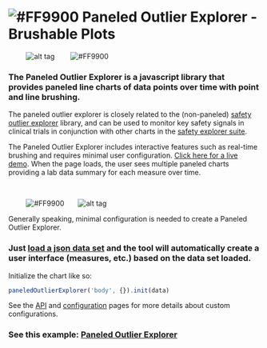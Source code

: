 # ![#FF9900](https://placehold.it/25x50/FF9900/000000?text=+) Paneled Outlier Explorer - Brushable Plots


&nbsp;&nbsp;&nbsp;&nbsp;&nbsp;&nbsp;&nbsp;&nbsp;&nbsp;![alt tag](https://user-images.githubusercontent.com/31038805/30431689-649b02c6-992d-11e7-8497-b4091829652b.gif)&nbsp;&nbsp;&nbsp;&nbsp;&nbsp;&nbsp;&nbsp;&nbsp;![#FF9900](https://placehold.it/15x300/FF9900/000000?text=+)

### The Paneled Outlier Explorer is a javascript library that provides paneled line charts of data points over time with point and line brushing. 


 
The paneled outlier explorer is closely related to the (non-paneled) [safety outlier explorer](https://github.com/RhoInc/safety-outlier-explorer) library, and can be used to monitor key safety signals in clinical trials in conjunction with other charts in the [safety explorer suite](https://github.com/RhoInc/safety-explorer-suite). 

The Paneled Outlier Explorer includes interactive features such as real-time brushing and requires minimal user configuration.
[Click here for a live demo](https://rhoinc.github.io/viz-library/examples/0019-paneled-outlier-explorer/example.html). When the page loads, the user sees multiple paneled charts providing a lab data summary for each measure over time.

&nbsp;
&nbsp;


&nbsp;&nbsp;&nbsp;&nbsp;&nbsp;&nbsp;&nbsp;&nbsp;&nbsp;![#FF9900](https://placehold.it/15x375/FF9900/000000?text=+)&nbsp;&nbsp;&nbsp;&nbsp;&nbsp;&nbsp;&nbsp;![alt tag](https://user-images.githubusercontent.com/31038805/30434209-a96d443e-9934-11e7-95a9-d2525491bad7.gif)


Generally speaking, minimal configuration is needed to create a Paneled Outlier Explorer. 

### Just [load a json data set](https://github.com/RhoInc/paneled-outlier-explorer/wiki/Data-Guidelines) and the tool will automatically create a user interface (measures, etc.) based on the data set loaded. 

Initialize the chart like so: 
```javascript
paneledOutlierExplorer('body', {}).init(data)
```

See the [API](https://github.com/RhoInc/paneled-outlier-explorer/wiki/API) and [configuration](https://github.com/RhoInc/paneled-outlier-explorer/wiki/Configuration) pages for more details about custom configurations. 

### See this example: [Paneled Outlier Explorer](https://rhoinc.github.io/viz-library/examples/0019-paneled-outlier-explorer/example.html)
